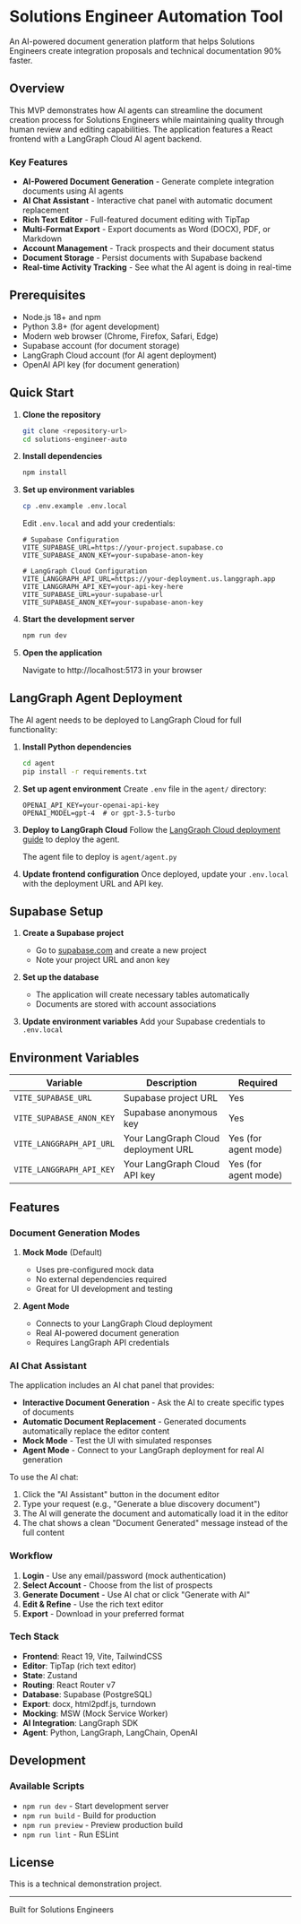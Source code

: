 # Solutions Engineer Automation Tool

An AI-powered document generation platform that helps Solutions Engineers create integration proposals and technical documentation 90% faster.

## Overview

This MVP demonstrates how AI agents can streamline the document creation process for Solutions Engineers while maintaining quality through human review and editing capabilities. The application features a React frontend with a LangGraph Cloud AI agent backend.

### Key Features

- **AI-Powered Document Generation** - Generate complete integration documents using AI agents
- **AI Chat Assistant** - Interactive chat panel with automatic document replacement
- **Rich Text Editor** - Full-featured document editing with TipTap
- **Multi-Format Export** - Export documents as Word (DOCX), PDF, or Markdown
- **Account Management** - Track prospects and their document status
- **Document Storage** - Persist documents with Supabase backend
- **Real-time Activity Tracking** - See what the AI agent is doing in real-time

## Prerequisites

- Node.js 18+ and npm
- Python 3.8+ (for agent development)
- Modern web browser (Chrome, Firefox, Safari, Edge)
- Supabase account (for document storage)
- LangGraph Cloud account (for AI agent deployment)
- OpenAI API key (for document generation)

## Quick Start

1. **Clone the repository**
   ```bash
   git clone <repository-url>
   cd solutions-engineer-auto
   ```

2. **Install dependencies**
   ```bash
   npm install
   ```

3. **Set up environment variables**
   ```bash
   cp .env.example .env.local
   ```
   
   Edit `.env.local` and add your credentials:
   ```env
   # Supabase Configuration
   VITE_SUPABASE_URL=https://your-project.supabase.co
   VITE_SUPABASE_ANON_KEY=your-supabase-anon-key
   
   # LangGraph Cloud Configuration
   VITE_LANGGRAPH_API_URL=https://your-deployment.us.langgraph.app
   VITE_LANGGRAPH_API_KEY=your-api-key-here
   VITE_SUPABASE_URL=your-supabase-url 
   VITE_SUPABASE_ANON_KEY=your-supabase-anon-key
   ```

4. **Start the development server**
   ```bash
   npm run dev
   ```

5. **Open the application**
   
   Navigate to http://localhost:5173 in your browser

## LangGraph Agent Deployment

The AI agent needs to be deployed to LangGraph Cloud for full functionality:

1. **Install Python dependencies**
   ```bash
   cd agent
   pip install -r requirements.txt
   ```

2. **Set up agent environment**
   Create `.env` file in the `agent/` directory:
   ```env
   OPENAI_API_KEY=your-openai-api-key
   OPENAI_MODEL=gpt-4  # or gpt-3.5-turbo
   ```

3. **Deploy to LangGraph Cloud**
   Follow the [LangGraph Cloud deployment guide](https://docs.langchain.com/docs/cloud/deployment) to deploy the agent.
   
   The agent file to deploy is `agent/agent.py`

4. **Update frontend configuration**
   Once deployed, update your `.env.local` with the deployment URL and API key.

## Supabase Setup

1. **Create a Supabase project**
   - Go to [supabase.com](https://supabase.com) and create a new project
   - Note your project URL and anon key

2. **Set up the database**
   - The application will create necessary tables automatically
   - Documents are stored with account associations

3. **Update environment variables**
   Add your Supabase credentials to `.env.local`

## Environment Variables

| Variable | Description | Required |
|----------|-------------|----------|
| `VITE_SUPABASE_URL` | Supabase project URL | Yes |
| `VITE_SUPABASE_ANON_KEY` | Supabase anonymous key | Yes |
| `VITE_LANGGRAPH_API_URL` | Your LangGraph Cloud deployment URL | Yes (for agent mode) |
| `VITE_LANGGRAPH_API_KEY` | Your LangGraph Cloud API key | Yes (for agent mode) |

## Features

### Document Generation Modes

1. **Mock Mode** (Default)
   - Uses pre-configured mock data
   - No external dependencies required
   - Great for UI development and testing

2. **Agent Mode** 
   - Connects to your LangGraph Cloud deployment
   - Real AI-powered document generation
   - Requires LangGraph API credentials

### AI Chat Assistant

The application includes an AI chat panel that provides:

- **Interactive Document Generation** - Ask the AI to create specific types of documents
- **Automatic Document Replacement** - Generated documents automatically replace the editor content
- **Mock Mode** - Test the UI with simulated responses
- **Agent Mode** - Connect to your LangGraph deployment for real AI generation

To use the AI chat:
1. Click the "AI Assistant" button in the document editor
2. Type your request (e.g., "Generate a blue discovery document")
3. The AI will generate the document and automatically load it in the editor
4. The chat shows a clean "Document Generated" message instead of the full content

### Workflow

1. **Login** - Use any email/password (mock authentication)
2. **Select Account** - Choose from the list of prospects
3. **Generate Document** - Use AI chat or click "Generate with AI"
4. **Edit & Refine** - Use the rich text editor
5. **Export** - Download in your preferred format

### Tech Stack

- **Frontend**: React 19, Vite, TailwindCSS
- **Editor**: TipTap (rich text editor)
- **State**: Zustand
- **Routing**: React Router v7
- **Database**: Supabase (PostgreSQL)
- **Export**: docx, html2pdf.js, turndown
- **Mocking**: MSW (Mock Service Worker)
- **AI Integration**: LangGraph SDK
- **Agent**: Python, LangGraph, LangChain, OpenAI

## Development

### Available Scripts

- `npm run dev` - Start development server
- `npm run build` - Build for production
- `npm run preview` - Preview production build
- `npm run lint` - Run ESLint

## License

This is a technical demonstration project.

---

Built for Solutions Engineers
